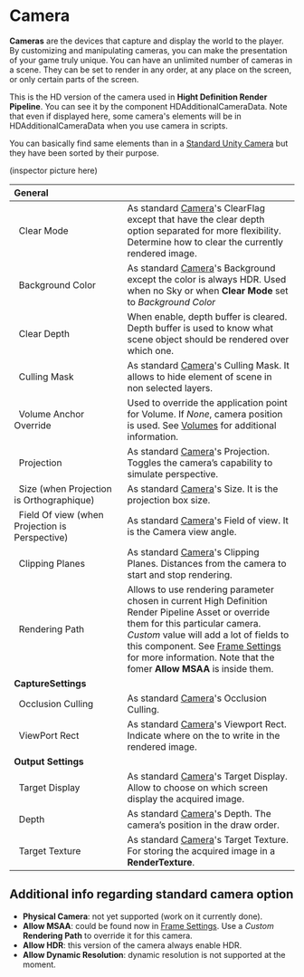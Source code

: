 # Camera

**Cameras** are the devices that capture and display the world to the player. By customizing and manipulating cameras, you can make the presentation of your game truly unique. You can have an unlimited number of cameras in a scene. They can be set to render in any order, at any place on the screen, or only certain parts of the screen.

This is the HD version of the camera used in **Hight Definition Render Pipeline**. You can see it by the component HDAdditionalCameraData. Note that even if displayed here, some camera's elements will be in HDAdditionalCameraData when you use camera in scripts.

You can basically find same elements than in a [Standard Unity Camera](https://docs.unity3d.com/Manual/class-Camera.html) but they have been sorted by their purpose.

(inspector picture here)

|General&nbsp;&nbsp;&nbsp;&nbsp;&nbsp;&nbsp;&nbsp;&nbsp;&nbsp;&nbsp;&nbsp;&nbsp;&nbsp;&nbsp;&nbsp;&nbsp;&nbsp;&nbsp;&nbsp;&nbsp;&nbsp;&nbsp;&nbsp;&nbsp;&nbsp;||
|:----------------------------|:--|
|&nbsp; Clear Mode|As standard [Camera](https://docs.unity3d.com/Manual/class-Camera.html)'s ClearFlag except that have the clear depth option separated for more flexibility. Determine how to clear the currently rendered image.|
|&nbsp; Background Color|As standard [Camera](https://docs.unity3d.com/Manual/class-Camera.html)'s Background except the color is always HDR. Used when no Sky or when **Clear Mode** set to _Background Color_|
|&nbsp; Clear Depth|When enable, depth buffer is cleared. Depth buffer is used to know what scene object should be rendered over which one.|
|&nbsp; Culling Mask|As standard [Camera](https://docs.unity3d.com/Manual/class-Camera.html)'s Culling Mask. It allows to hide element of scene in non selected layers.|
|&nbsp; Volume Anchor Override|Used to override the application point for Volume. If _None_, camera position is used. See [Volumes](https://github.com/Unity-Technologies/ScriptableRenderPipeline/wiki/Volumes) for additional information.|
|&nbsp; Projection|As standard [Camera](https://docs.unity3d.com/Manual/class-Camera.html)'s Projection. Toggles the camera’s capability to simulate perspective.|
|&nbsp; Size (when Projection is Orthographique)|As standard [Camera](https://docs.unity3d.com/Manual/class-Camera.html)'s Size. It is the projection box size.|
|&nbsp; Field Of view (when Projection is Perspective)|As standard [Camera](https://docs.unity3d.com/Manual/class-Camera.html)'s Field of view. It is the Camera view angle.|
|&nbsp; Clipping Planes|As standard [Camera](https://docs.unity3d.com/Manual/class-Camera.html)'s Clipping Planes. Distances from the camera to start and stop rendering.|
|&nbsp; Rendering Path|Allows to use rendering parameter chosen in current High Definition Render Pipeline Asset or override them for this particular camera. _Custom_ value will add a lot of fields to this component. See [Frame Settings](https://github.com/Unity-Technologies/ScriptableRenderPipeline/wiki/Frame-Settings) for more information. Note that the fomer **Allow MSAA** is inside them.|
|**CaptureSettings**||
|&nbsp; Occlusion Culling|As standard [Camera](https://docs.unity3d.com/Manual/class-Camera.html)'s Occlusion Culling.|
|&nbsp; ViewPort Rect|As standard [Camera](https://docs.unity3d.com/Manual/class-Camera.html)'s Viewport Rect. Indicate where on the to write in the rendered image.|
|**Output Settings**||
|&nbsp; Target Display|As standard [Camera](https://docs.unity3d.com/Manual/class-Camera.html)'s Target Display. Allow to choose on which screen display the acquired image.|
|&nbsp; Depth|As standard [Camera](https://docs.unity3d.com/Manual/class-Camera.html)'s Depth. The camera’s position in the draw order.|
|&nbsp; Target Texture|As standard [Camera](https://docs.unity3d.com/Manual/class-Camera.html)'s Target Texture. For storing the acquired image in a **RenderTexture**.|

## Additional info regarding standard camera option
* **Physical Camera**: not yet supported (work on it currently done).
* **Allow MSAA**: could be found now in [Frame Settings](https://github.com/Unity-Technologies/ScriptableRenderPipeline/wiki/Frame-Settings). Use a _Custom_ **Rendering Path** to override it for this camera.
* **Allow HDR**: this version of the camera always enable HDR.
* **Allow Dynamic Resolution**: dynamic resolution is not supported at the moment.